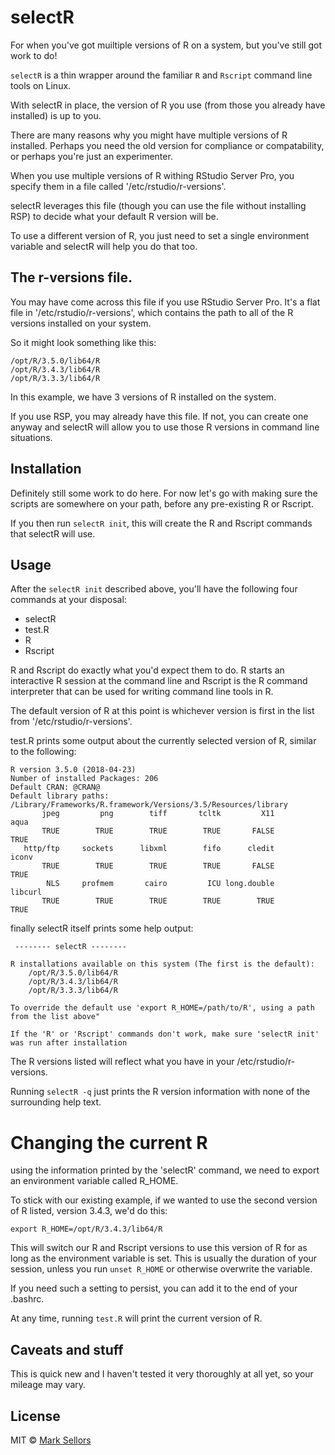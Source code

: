 # selectR

For when you've got muiltiple versions of R on a system, but you've still got work to do!

`selectR` is a thin wrapper around the familiar `R` and `Rscript` command line tools on Linux.

With selectR in place, the version of R you use (from those you already have installed) is up to you.

There are many reasons why you might have multiple versions of R installed. Perhaps you need the old version for compliance or compatability, or perhaps you're just an experimenter.

When you use multiple versions of R withing RStudio Server Pro, you specify them in a file called '/etc/rstudio/r-versions'.

selectR leverages this file (though you can use the file without installing RSP) to decide what your default R version will be.

To use a different version of R, you just need to set a single environment variable and selectR will help you do that too.

## The r-versions file.

You may have come across this file if you use RStudio Server Pro. It's a flat file in '/etc/rstudio/r-versions', which contains the path to all of the R versions installed on your system.

So it might look something like this:

```
/opt/R/3.5.0/lib64/R
/opt/R/3.4.3/lib64/R
/opt/R/3.3.3/lib64/R
```

In this example, we have 3 versions of R installed on the system.

If you use RSP, you may already have this file. If not, you can create one anyway and selectR will allow you to use those R versions in command line situations.

## Installation

Definitely still some work to do here. For now let's go with making sure the scripts are somewhere on your path, before any pre-existing R or Rscript.

If you then run `selectR init`, this will create the R and Rscript commands that selectR will use.

## Usage

After the `selectR init` described above, you'll have the following four commands at your disposal:

* selectR
* test.R
* R
* Rscript

R and Rscript do exactly what you'd expect them to do. R starts an interactive R session at the command line and Rscript is the R command interpreter that can be used for writing command line tools in R.

The default version of R at this point is whichever version is first in the list from '/etc/rstudio/r-versions'.

test.R prints some output about the currently selected version of R, similar to the following:

```
R version 3.5.0 (2018-04-23) 
Number of installed Packages: 206 
Default CRAN: @CRAN@ 
Default library paths: /Library/Frameworks/R.framework/Versions/3.5/Resources/library 
       jpeg         png        tiff       tcltk         X11        aqua 
       TRUE        TRUE        TRUE        TRUE       FALSE        TRUE 
   http/ftp     sockets      libxml        fifo      cledit       iconv 
       TRUE        TRUE        TRUE        TRUE       FALSE        TRUE 
        NLS     profmem       cairo         ICU long.double     libcurl 
       TRUE        TRUE        TRUE        TRUE        TRUE        TRUE 
```

finally selectR itself prints some help output:

```
 -------- selectR --------

R installations available on this system (The first is the default):
    /opt/R/3.5.0/lib64/R
    /opt/R/3.4.3/lib64/R
    /opt/R/3.3.3/lib64/R

To override the default use 'export R_HOME=/path/to/R', using a path from the list above"

If the 'R' or 'Rscript' commands don't work, make sure 'selectR init' was run after installation
```

The R versions listed will reflect what you have in your /etc/rstudio/r-versions.

Running `selectR -q` just prints the R version information with none of the surrounding help text.

# Changing the current R 

using the information printed by the 'selectR' command, we need to export an environment variable called R_HOME.

To stick with our existing example, if we wanted to use the second version of R listed, version 3.4.3, we'd do this:

```
export R_HOME=/opt/R/3.4.3/lib64/R
```

This will switch our R and Rscript versions to use this version of R for as long as the environment variable is set. This is usually the duration of your session, unless you run `unset R_HOME` or otherwise overwrite the variable.

If you need such a setting to persist, you can add it to the end of your .bashrc.

At any time, running `test.R` will print the current version of R.

## Caveats and stuff

This is quick new and I haven't tested it very thoroughly at all yet, so your mileage may vary.

## License

MIT © [Mark Sellors](https://github.com/sellorm)
